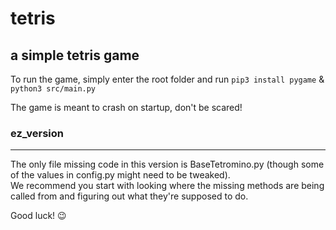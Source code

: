 # tetris
a simple tetris game
---
To run the game, simply enter the root folder and run ```pip3 install pygame``` & ```python3 src/main.py```

The game is meant to crash on startup, don't be scared!

### ez_version
---
The only file missing code in this version is BaseTetromino.py (though some of the values in config.py might need to be tweaked).\
We recommend you start with looking where the missing methods are being called from and figuring out what they're supposed to do.

Good luck! 😉
